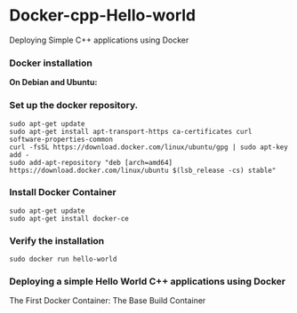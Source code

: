 # Docker-cpp-Hello-world
Deploying Simple C++ applications using Docker 


### Docker installation

**On Debian and Ubuntu:**


### Set up the docker repository.

```
sudo apt-get update
sudo apt-get install apt-transport-https ca-certificates curl software-properties-common
curl -fsSL https://download.docker.com/linux/ubuntu/gpg | sudo apt-key add -
sudo add-apt-repository "deb [arch=amd64] https://download.docker.com/linux/ubuntu $(lsb_release -cs) stable"
```

### Install Docker Container

```
sudo apt-get update
sudo apt-get install docker-ce
```

### Verify the installation

```
sudo docker run hello-world
```


### Deploying a simple Hello World C++ applications using Docker


The First Docker Container: The Base Build Container
